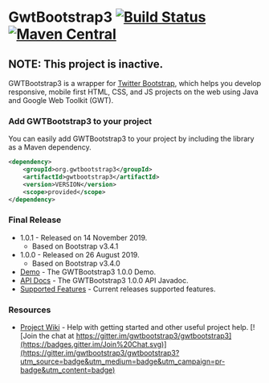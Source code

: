 # GwtBootstrap3 [![Build Status](https://travis-ci.org/gwtbootstrap3/gwtbootstrap3.svg?branch=master)](https://travis-ci.org/gwtbootstrap3/gwtbootstrap3) [![Maven Central](https://maven-badges.herokuapp.com/maven-central/org.gwtbootstrap3/gwtbootstrap3/badge.svg?style=flat-square)](https://maven-badges.herokuapp.com/maven-central/org.gwtbootstrap3/gwtbootstrap3/)

## NOTE: This project is inactive.


GWTBootstrap3 is a wrapper for [Twitter Bootstrap](http://getbootstrap.com/), which helps you develop responsive, mobile first HTML, CSS, and JS projects on the web using Java and Google Web Toolkit (GWT). 

### Add GWTBootstrap3 to your project
You can easily add GWTBootstrap3 to your project by including the library as a Maven dependency.
```xml
<dependency>
    <groupId>org.gwtbootstrap3</groupId>
    <artifactId>gwtbootstrap3</artifactId>
    <version>VERSION</version>
    <scope>provided</scope>
</dependency>
```
### Final Release
* 1.0.1 - Released on 14 November 2019.
  * Based on Bootstrap v3.4.1
* 1.0.0 - Released on 26 August 2019. 
  * Based on Bootstrap v3.4.0
* [Demo](http://gwtbootstrap3.github.io/gwtbootstrap3-demo/) - The GWTBootstrap3 1.0.0 Demo.
* [API Docs](http://gwtbootstrap3.github.io/gwtbootstrap3-demo/apidocs) - The GWTBootstrap3 1.0.0 API Javadoc.
* [Supported Features](https://github.com/gwtbootstrap3/gwtbootstrap3/wiki/Supported-Features) - Current releases supported features.

### Resources
* [Project Wiki](https://github.com/gwtbootstrap3/gwtbootstrap3/wiki) - Help with getting started and other useful project help.
[![Join the chat at https://gitter.im/gwtbootstrap3/gwtbootstrap3](https://badges.gitter.im/Join%20Chat.svg)](https://gitter.im/gwtbootstrap3/gwtbootstrap3?utm_source=badge&utm_medium=badge&utm_campaign=pr-badge&utm_content=badge)
